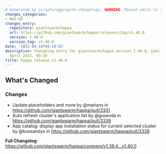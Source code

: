 ```yaml
---
# Generated by scripts/aggregate-changelogs. WARNING: Manual edits to this files will be overwritten.
changes_categories:
- Web UI
changes_entry:
  repository: giantswarm/happa
  url: https://github.com/giantswarm/happa/releases/tag/v1.40.0
  version: 1.40.0
  version_tag: v1.40.0
date: '2022-04-14T09:10:55'
description: Changelog entry for giantswarm/happa version 1.40.0, published on 14
  April 2022, 09:10
title: happa release v1.40.0
---
```


<!-- Release notes generated using configuration in .github/release.yml at main -->

## What's Changed
### Changes
* Update placeholders and more by @marians in https://github.com/giantswarm/happa/pull/3331
* Auto refresh cluster's application list by @gusevda in https://github.com/giantswarm/happa/pull/3339
* App catalog: display app installation status for current selected cluster by @kuosandys in https://github.com/giantswarm/happa/pull/3338


**Full Changelog**: https://github.com/giantswarm/happa/compare/v1.39.4...v1.40.0
